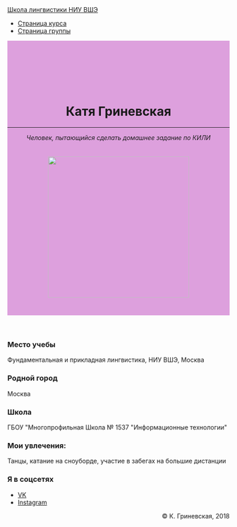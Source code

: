 <!DOCTYPE html>

<html>
	<head>
		<title>Личная страница Кати Гриневской</title>
	 	<meta name="viewport" content="width=device-width, initial-scale=1.0">
		<meta charset="utf-8">
		<meta name="description" content="Личная страница и контакты">
		<!-- Bootstrap Core CSS -->
    	<link href="https://maxcdn.bootstrapcdn.com/bootstrap/3.3.7/css/bootstrap.min.css" rel="stylesheet" media="screen">
	</head>
	<body>
		<nav id="mainNav" class="navbar navbar-default navbar-fixed-top navbar-custom">
			<div class="container"> 
				<div class="navbar-header"> 
					<a href="https://ling.hse.ru/" class="navbar-brand">Школа лингвистики НИУ ВШЭ</a> 
				</div> 
				<nav class="collapse navbar-collapse" id="bs-navbar"> 
					<ul class="nav navbar-nav navbar-right"> 
						<li> <a href="https://lingvocodes.github.io/HSEinfo/ba-ling-2018/index.html">Страница курса</a> </li> 
						<li> <a href="https://lingvocodes.github.io/HSEinfo/ba-ling-2018/baling_2018_1.html">Страница группы</a> </li> 
					</ul>
				</nav> 
			</div>
		</nav>
		<header style="background-color:plum; padding-top:70px; "> 
			<div class="container"> 
				<div class="row">
					<div class="col-md-4">
						<br/><br/>
						<h1>Катя Гриневская</h1>
						<hr>
						<p><i>Человек, пытающийся сделать домашнее задание по КИЛИ</i></p> 
	                </div>
					<div class="col-md-4">
        	            <img src="" alt="" style="height:320px; margin:20px 20px 40px 20px; " >
					</div>
	            </div>
			</div>
		</header>
		<section id="portfolio">
			<div class="container">
				<div class="col-md-3">
					<article>
						<h3>Место учебы</h2>
						<p>Фундаментальная и прикладная лингвистика, НИУ ВШЭ, Москва</p>
					</article>
					<article>
						<h3>Родной город</h2>
						<p>Москва</p>
					</article>
					<article>
						<h3>Школа</h2>
						<p>ГБОУ "Многопрофильная Школа № 1537 "Информационные технологии"</p>
					</article>
				</div>
				<div class="col-md-6">
					<article>
						<h3>Мои увлечения:</h2>
						<p>Танцы, катание на сноуборде, участие в забегах на большие дистанции</p>
					</article>
				</div>
				<div class="col-md-3">
					<h3>Я в соцсетях</h3>
					<ul>
						<li><a href="https://vk.com/kate_grin">VK</a></li>
						<li><a href="https://www.instagram.com/kusyakuu/?hl=ru">Instagram</a></li>
					</ul>
				</div>
			</div>
		</section>
		<footer class="bs-docs-footer"> 
			<div class="container"> 
				<p style="text-align:right; ">&copy; К. Гриневская, 2018</p> 
			</div>
		</footer>
	</body>
</html>
